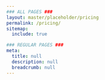 ```yaml
---
### ALL PAGES ###
layout: master/placeholder/pricing
permalink: /pricing/
sitemap:
  include: true

### REGULAR PAGES ###
meta:
  title: null
  description: null
  breadcrumb: null
---
```

